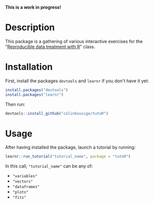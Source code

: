 **This is a work in progress!**

# Description

This package is a gathering of various interactive exercises for the "[Reproducible data treatment with R](http://lmi.cnrs.fr/r/)" class.

# Installation

First, install the packages `devtools` and `learnr` if you don't have it yet:

```r
install.packages("devtools")
install.packages("learnr")
```

Then run:

```r
devtools::install_github("colinbousige/tutoR")
```

# Usage

After having installed the package, launch a tutorial by running:

```r
learnr::run_tutorial("tutorial_name", package = "tutoR")
```

In this call, `"tutorial_name"` can be any of:

- `"variables"`
- `"vectors"`
- `"dataframes"`
- `"plots"`
- `"fits"`
